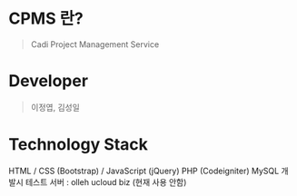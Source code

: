 # CPMS 란?
>Cadi Project Management Service

# Developer
> 이정엽, 김성일

# Technology Stack
HTML / CSS (Bootstrap) / JavaScript (jQuery)
PHP (Codeigniter)
MySQL
개발시 테스트 서버 : olleh ucloud biz (현재 사용 안함)
